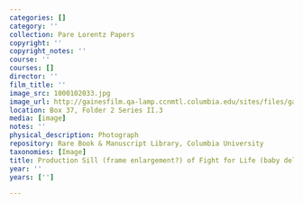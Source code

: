 ```yaml
---
categories: []
category: ''
collection: Pare Lorentz Papers
copyright: ''
copyright_notes: ''
course: ''
courses: []
director: ''
film_title: ''
image_src: 1000102033.jpg
image_url: http://gainesfilm.qa-lamp.ccnmtl.columbia.edu/sites/files/gainesfilm/images/1000102033.jpg
location: Box 37, Folder 2 Series II.3
media: [image]
notes: ''
physical_description: Photograph
repository: Rare Book & Manuscript Library, Columbia University
taxonomies: [Image]
title: Production Sill (frame enlargement?) of Fight for Life (baby delivery)
year: ''
years: ['']

---
```

